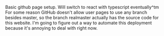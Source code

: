 Basic github page setup. Will switch to react with typescript eventually^tm
For some reason GitHub doesn't allow user pages to use any branch besides master, so the branch realmaster actually has the source code for this website.
I'm going to figure out a way to automate this deployment because it's annoying to deal with right now.